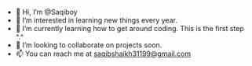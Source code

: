 - 👋 Hi, I’m @Saqiboy
- 👀 I’m interested in learning new things every year.
- 🌱 I’m currently learning how to get around coding. This is the first step ^.^
- 💞️ I’m looking to collaborate on projects soon.
- 📫 You can reach me at saqibshaikh31199@gmail.com

<!---
Saqiboy/Saqiboy is a ✨ special ✨ repository because its `README.md` (this file) appears on your GitHub profile.
You can click the Preview link to take a look at your changes.
--->

